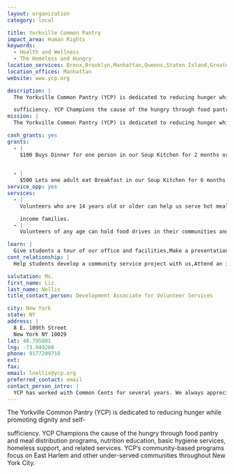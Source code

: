 ```yaml
---
layout: organization
category: local

title: Yorkville Common Pantry
impact_area: Human Rights
keywords: 
  - Health and Wellness
  - The Homeless and Hungry
location_services: Bronx,Brooklyn,Manhattan,Queens,Staten Island,Greater New York
location_offices: Manhattan
website: www.ycp.org

description: |
  The Yorkville Common Pantry (YCP) is dedicated to reducing hunger while promoting dignity and self-

  sufficiency. YCP Champions the cause of the hungry through food pantry and meal distribution programs, nutrition education, basic hygiene services, homeless support, and related services. YCP’s community-based programs focus on East Harlem and other under-served communities throughout New York City.
mission: |
  The Yorkville Common Pantry (YCP) is dedicated to reducing hunger while promoting dignity and self-sufficiency. YCP champions the cause of the hungry through food pantry and meal distribution programs, nutrition education, basic hygiene services, homeless support, and related services. YCP’s community based programs focus on East Harlem and other under-served communities throughout New York City.

cash_grants: yes
grants: 
  - |
    $100 Buys Dinner for one person in our Soup Kitchen for 2 months or $250 Buys Breakfast for one person for 3 months

    
  - |
    $500 Lets one adult eat Breakfast in our Soup Kitchen for 6 months
service_opp: yes
services: 
  - |
    Volunteers who are 14 years old or older can help us serve hot meals to homeless individuals or pack groceries to low-

    income families.
  - |
    Volunteers of any age can hold food drives in their communities and collect healthy shelf-stables items like pasta, soup, rice, oatmeal, shelf-stable milk, etc.!

learn: |
  Give students a tour of our office and facilities,Make a presentation about our organization,Speak over the phone about our work
cont_relationship: |
  Help students develop a community service project with us,Attend an in-school Check Award Assembly if we receive a grant

salutation: Ms.
first_name: Liz
last_name: Nellis
title_contact_person: Development Associate for Volunteer Services

city: New York
state: NY
address: |
  8 E. 109th Street  
  New York NY 10029
lat: 40.795801
lng: -73.949208
phone: 9177209710
ext: 
fax: 
email: lnellis@ycp.org
preferred_contact: email
contact_person_intro: |
  YCP has worked with Common Cents for several years. We always appreciate the hard work of the students and their willingness to help our families and individuals who need food support.
---
```

The Yorkville Common Pantry (YCP) is dedicated to reducing hunger while promoting dignity and self-

sufficiency. YCP Champions the cause of the hungry through food pantry and meal distribution programs, nutrition education, basic hygiene services, homeless support, and related services. YCP’s community-based programs focus on East Harlem and other under-served communities throughout New York City.